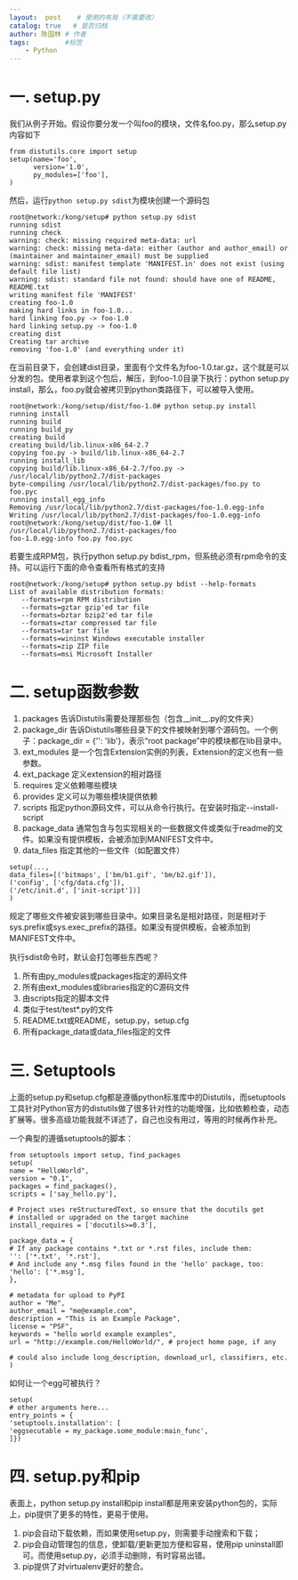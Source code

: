 ```yaml
---
layout:  post    # 使用的布局（不需要改）
catalog: true   # 是否归档
author: 陈国林 # 作者
tags:         #标签
    - Python
---
```


# 一. setup.py
  我们从例子开始。假设你要分发一个叫foo的模块，文件名foo.py，那么setup.py内容如下
  ```
  from distutils.core import setup
  setup(name='foo',
        version='1.0',
        py_modules=['foo'],
  )
  ```
  
  然后，运行`python setup.py sdist`为模块创建一个源码包
  ```
  root@network:/kong/setup# python setup.py sdist
  running sdist
  running check
  warning: check: missing required meta-data: url
  warning: check: missing meta-data: either (author and author_email) or (maintainer and maintainer_email) must be supplied
  warning: sdist: manifest template 'MANIFEST.in' does not exist (using default file list)
  warning: sdist: standard file not found: should have one of README, README.txt
  writing manifest file 'MANIFEST'
  creating foo-1.0
  making hard links in foo-1.0...
  hard linking foo.py -> foo-1.0
  hard linking setup.py -> foo-1.0
  creating dist
  Creating tar archive
  removing 'foo-1.0' (and everything under it)
  ```

  在当前目录下，会创建dist目录，里面有个文件名为foo-1.0.tar.gz，这个就是可以分发的包。使用者拿到这个包后，解压，到foo-1.0目录下执行：python setup.py install，那么，foo.py就会被拷贝到python类路径下，可以被导入使用。
  ```
  root@network:/kong/setup/dist/foo-1.0# python setup.py install
  running install
  running build
  running build_py
  creating build
  creating build/lib.linux-x86_64-2.7
  copying foo.py -> build/lib.linux-x86_64-2.7
  running install_lib
  copying build/lib.linux-x86_64-2.7/foo.py -> /usr/local/lib/python2.7/dist-packages
  byte-compiling /usr/local/lib/python2.7/dist-packages/foo.py to foo.pyc
  running install_egg_info
  Removing /usr/local/lib/python2.7/dist-packages/foo-1.0.egg-info
  Writing /usr/local/lib/python2.7/dist-packages/foo-1.0.egg-info
  root@network:/kong/setup/dist/foo-1.0# ll /usr/local/lib/python2.7/dist-packages/foo
  foo-1.0.egg-info foo.py foo.pyc
  ```
  
  若要生成RPM包，执行python setup.py bdist_rpm，但系统必须有rpm命令的支持。可以运行下面的命令查看所有格式的支持
  ```
  root@network:/kong/setup# python setup.py bdist --help-formats
  List of available distribution formats:
     --formats=rpm RPM distribution
     --formats=gztar gzip'ed tar file
     --formats=bztar bzip2'ed tar file
     --formats=ztar compressed tar file
     --formats=tar tar file
     --formats=wininst Windows executable installer
     --formats=zip ZIP file
     --formats=msi Microsoft Installer
  ```

# 二. setup函数参数
1. packages
   告诉Distutils需要处理那些包（包含__init__.py的文件夹）
2. package_dir
   告诉Distutils哪些目录下的文件被映射到哪个源码包。一个例子：package_dir = {'': 'lib'}，表示“root package”中的模块都在lib目录中。
3. ext_modules
   是一个包含Extension实例的列表，Extension的定义也有一些参数。
4. ext_package
   定义extension的相对路径
5. requires
   定义依赖哪些模块
6. provides
   定义可以为哪些模块提供依赖
7. scripts
   指定python源码文件，可以从命令行执行。在安装时指定--install-script
8. package_data
   通常包含与包实现相关的一些数据文件或类似于readme的文件。如果没有提供模板，会被添加到MANIFEST文件中。
9. data_files
   指定其他的一些文件（如配置文件）

```
setup(...,
data_files=[('bitmaps', ['bm/b1.gif', 'bm/b2.gif']),
('config', ['cfg/data.cfg']),
('/etc/init.d', ['init-script'])]
)
```

规定了哪些文件被安装到哪些目录中。如果目录名是相对路径，则是相对于sys.prefix或sys.exec_prefix的路径。如果没有提供模板，会被添加到MANIFEST文件中。

执行sdist命令时，默认会打包哪些东西呢？
1. 所有由py_modules或packages指定的源码文件
2. 所有由ext_modules或libraries指定的C源码文件
3. 由scripts指定的脚本文件
4. 类似于test/test*.py的文件
5. README.txt或README，setup.py，setup.cfg
6. 所有package_data或data_files指定的文件

# 三. Setuptools
  上面的setup.py和setup.cfg都是遵循python标准库中的Distutils，而setuptools工具针对Python官方的distutils做了很多针对性的功能增强，比如依赖检查，动态扩展等。很多高级功能我就不详述了，自己也没有用过，等用的时候再作补充。

  一个典型的遵循setuptools的脚本：
```
from setuptools import setup, find_packages
setup(
name = "HelloWorld",
version = "0.1",
packages = find_packages(),
scripts = ['say_hello.py'],

# Project uses reStructuredText, so ensure that the docutils get
# installed or upgraded on the target machine
install_requires = ['docutils>=0.3'],

package_data = {
# If any package contains *.txt or *.rst files, include them:
'': ['*.txt', '*.rst'],
# And include any *.msg files found in the 'hello' package, too:
'hello': ['*.msg'],
},

# metadata for upload to PyPI
author = "Me",
author_email = "me@example.com",
description = "This is an Example Package",
license = "PSF",
keywords = "hello world example examples",
url = "http://example.com/HelloWorld/", # project home page, if any

# could also include long_description, download_url, classifiers, etc.
)
```

  如何让一个egg可被执行？
```
setup(
# other arguments here...
entry_points = {
'setuptools.installation': [
'eggsecutable = my_package.some_module:main_func',
]})
```

# 四. setup.py和pip
  表面上，python setup.py install和pip install都是用来安装python包的，实际上，pip提供了更多的特性，更易于使用。

1. pip会自动下载依赖，而如果使用setup.py，则需要手动搜索和下载；
2. pip会自动管理包的信息，使卸载/更新更加方便和容易，使用pip uninstall即可。而使用setup.py，必须手动删除，有时容易出错。
3. pip提供了对virtualenv更好的整合。

